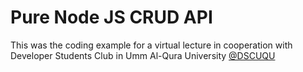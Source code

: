 # Pure Node JS CRUD API
This was the coding example for a virtual lecture in cooperation with Developer Students Club in Umm Al-Qura University [@DSCUQU](https://twitter.com/DSCUQU)